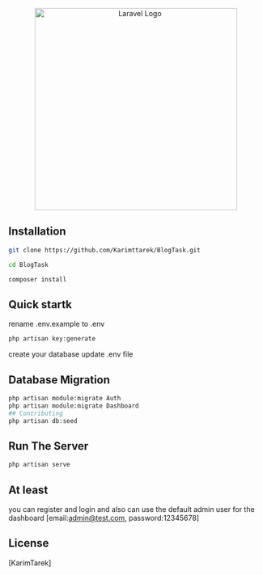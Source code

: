 <p align="center"><a href="https://laravel.com" target="_blank"><img src="https://raw.githubusercontent.com/laravel/art/master/logo-lockup/5%20SVG/2%20CMYK/1%20Full%20Color/laravel-logolockup-cmyk-red.svg" width="400" alt="Laravel Logo"></a></p>


## Installation
```bash
git clone https://github.com/Karimttarek/BlogTask.git
```
```bash
cd BlogTask
```
```bash
composer install
```
## Quick startk
rename .env.example to .env

```bash
php artisan key:generate
```
create your database
update .env file
## Database Migration
```bash
php artisan module:migrate Auth
php artisan module:migrate Dashboard
## Contributing
php artisan db:seed
```
## Run The Server
```bash
php artisan serve
```
## At least
you can register and login and also can use the default admin user for the dashboard
[email:admin@test.com,
password:12345678]

## License
[KarimTarek]


